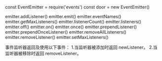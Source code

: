 const EventEmitter = require('events')
const door = new EventEmitter()

emitter.addListener()
emitter.emit()
emitter.eventNames()
emitter.getMaxListeners()
emitter.listenerCount()
emitter.listeners()
emitter.off()
emitter.on()
emitter.once()
emitter.prependListener()
emitter.prependOnceListener()
emitter.removeAllListeners()
emitter.removeListener()
emitter.setMaxListeners()

事件监听器返回及使用以下事件：
1.当监听器被添加时返回 newListener。
2.当监听器被移除时返回 removeListener。
